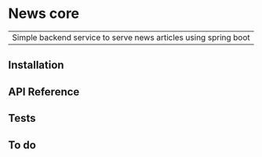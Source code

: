 # News core
<table>
<tr>
<td>
  Simple backend service to serve news articles using spring boot
</td>
</tr>
</table>

## Installation

## API Reference

## Tests

## To do
